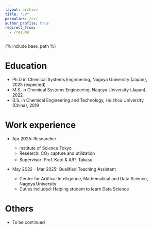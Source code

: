 ```yaml
---
layout: archive
title: "CV"
permalink: /cv/
author_profile: true
redirect_from:
  - /resume
---
```


{% include base_path %}

Education
======
* Ph.D in Chemical Systems Enginnering, Nagoya University (Japan), 2025 (expected)
* M.S. in Chemical Systems Engineering, Nagoya University (Japan), 2022
* B.S. in Chemical Engineering and Technology, Huizhou University (China), 2019

Work experience
======
* Apr 2025: Researcher
  * Institute of Science Tokyo
  * Research: CO<sub>2</sub> capture and utilization
  * Supervisor: Prof. Kato & A/P. Takasu

* May 2022 - Mar 2025: Qualified Teaching Assistant
  * Center for Artifical Intelligence, Mathematical and Data Science, Nagoya University
  * Duties included: Helping student to learn Data Science

Others
======
* To be continued
